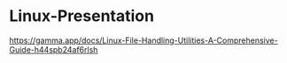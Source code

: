 # Linux-Presentation
https://gamma.app/docs/Linux-File-Handling-Utilities-A-Comprehensive-Guide-h44spb24af6rlsh
